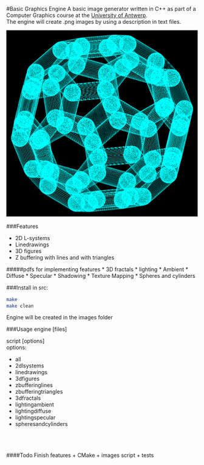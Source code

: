 #Basic Graphics Engine
A basic image generator written in C++ as part of a Computer Graphics course at the [University of Antwerp](https://www.uantwerpen.be/popup/opleidingsonderdeel.aspx?catalognr=1001WETCGR&taal=en&aj=2014).<br>
The engine will create .png images by using a description in text files.

![alt text](https://raw.githubusercontent.com/arminnh/Basic-Graphics-Engine/master/images/spheres_and_cylinders/spheres_and_cylinders014.png)

###Features
* 2D L-systems
* Linedrawings
* 3D figures
* Z buffering with lines and with triangles

 #####pdfs for implementing features
    * 3D fractals
    * lighting
        * Ambient
        * Diffuse
        * Specular
    * Shadowing
    * Texture Mapping
    * Spheres and cylinders

###Install
in src:
```bash
make
make clean
```
Engine will be created in the images folder

###Usage
engine [files]

script [options]  
options:
   * all
   * 2dlsystems
   * linedrawings
   * 3dfigures
   * zbufferinglines
   * zbufferingtriangles
   * 3dfractals
   * lightingambient
   * lightingdiffuse
   * lightingspecular
   * spheresandcylinders

<br> <br> <br>
####Todo
Finish features + CMake + images script + tests


